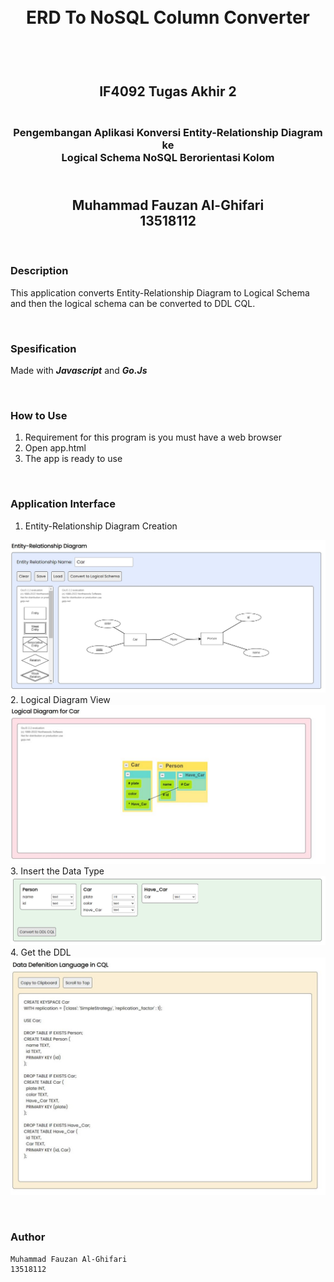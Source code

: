
   
<h1 align="center">
  <br>
  ERD To NoSQL Column Converter
  <br>
  <br>
</h1>

<h2 align="center">
  <br>
  IF4092 Tugas Akhir 2
  <br>
</h2>

<h3 align="center">
  <br>
  Pengembangan Aplikasi Konversi Entity-Relationship Diagram ke 
  <br>
  Logical Schema NoSQL Berorientasi Kolom
  <br>
</h3>

<h2 align="center">
  <br>
  Muhammad Fauzan Al-Ghifari
  <br>
  13518112
  <br>
</h2>


&nbsp;
### Description
This application converts Entity-Relationship Diagram to Logical Schema and then
the logical schema can be converted to DDL CQL.

&nbsp;
### Spesification
Made with ___Javascript___ and ___Go.Js___


&nbsp;
### How to Use
1. Requirement for this program is you must have a web browser
2. Open app.html
3. The app is ready to use

&nbsp;
### Application Interface
1. Entity-Relationship Diagram Creation
<div>
  <img src="./assets/captures/Capture1.png" width="600px" />
</div>
2. Logical Diagram View
<div>
  <img src="./assets/captures/Capture2.png" width="600px" />
</div>
3. Insert the Data Type
<div>
  <img src="./assets/captures/Capture3.JPG" width="600px" />
</div>
4. Get the DDL 
<div>
  <img src="./assets/captures/Capture4.png" width="600px" />
</div>


&nbsp;
### Author
```
Muhammad Fauzan Al-Ghifari
13518112
```